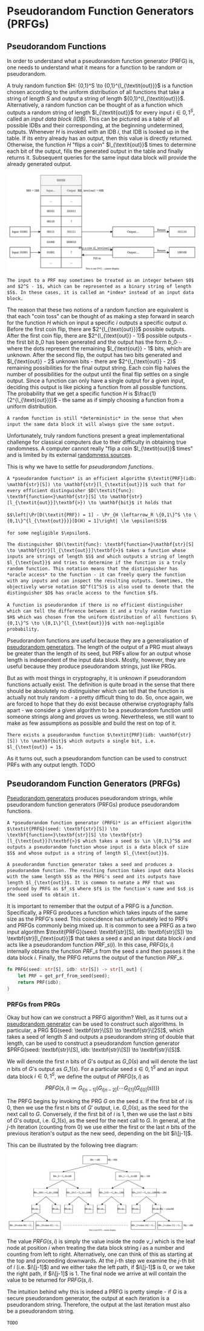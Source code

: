 # Pseudorandom Function Generators (PRFGs)

## Pseudorandom Functions

In order to understand what a pseudorandom function generator (PRFG) is, one needs to understand what it means for a function to be random or pseudorandom.

A truly random function $H: {0,1}^S \to {0,1}^{l\_{\textit{out\}}}$ is a function chosen according to the uniform distribution of all functions that take a string of length $S$ and output a string of length ${0,1}^{l\_{\textit{out\}}}$. Alternatively, a random function can be thought of as a function which outputs a random string of length $l\_{\textit{out\}}$ for every input $i \in {0,1}^S$, called an _input data block (IDB)_. This can be pictured as a table of all possible IDBs and their corresponding, at the beginning undetermined, outputs. Whenever $H$ is invoked with an IDB $i$, that IDB is looked up in the table. If its entry already has an output, then this value is directly returned. Otherwise, the function $H$ "flips a coin" $l\_{\textit{out\}}$ times to determine each bit of the output, fills the generated output in the table and finally returns it. Subsequent queries for the same input data block will provide the already generated output.

![](<../../Cryptography/Primitives/Resources/Images/Random Function.svg>)

```admonish
The input to a PRF may sometimes be treated as an integer between $0$ and $2^S - 1$, which can be represented as a binary string of length $S$. In these cases, it is called an *index* instead of an input data block.
```

The reason that these two notions of a random function are equivalent is that each "coin toss" can be thought of as making a step forward in search for the function $H$ which on input a specific $i$ outputs a specific output $o$. Before the first coin flip, there are $2^{l\_{\text{out\}}}$ possible outputs. After the first coin flip, there are $2^{l\_{\text{out\}} - 1}$ possible outputs - the first bit $b\_0$ has been generated and the output has the form $b\_0\cdots$ where the dots represent the remaining $l\_{\text{out\}} - 1$ bits, which are unknown. After the second flip, the output has two bits generated and $l\_{\text{out\}} - 2$ unknown bits - there are $2^{l\_{\text{out\}} - 2}$ remaining possibilities for the final output string. Each coin flip halves the number of possibilities for the output until the final flip settles on a single output. Since a function can only have a single output for a given input, deciding this output is like picking a function from all possible functions. The probability that we get a specific function $H$ is $\frac{1}{2^{l\_{\text{out\}}\}}$ - the same as if simply choosing a function from a uniform distribution.

```admonish
A random function is still *deterministic* in the sense that when input the same data block it will always give the same output.
```

Unfortunately, truly random functions present a great implementational challenge for classical computers due to their difficulty in obtaining true randomness. A computer cannot really "flip a coin $l\_{\textit{out\}}$ times" and is limited by its external [randomness sources](../private-key-cryptography/security-definitions/randomness.md).

This is why we have to settle for _pseudorandom functions_.

```admonish
A *pseudorandom function* is an efficient algorithm $\textit{PRF}(idb: \mathbf{str}[S]) \to \mathbf{str}[l_{\textit{out}}]$ such that for every efficient distinguisher $D(\textit{func}: \textbf{function<}\mathbf{str}[S] \to \mathbf{str}[l_{\textit{out}}]\textbf{>}) \to \mathbf{bit}$ it holds that

$$\left|\Pr[D(\textit{PRF}) = 1] - \Pr_{H \leftarrow_R \{0,1\}^S \to \{0,1\}^{l_{\text{out}}}}[D(H) = 1]\right| \le \epsilon(S)$$

for some negligible $\epsilon$.
```

```admonish
The distinguisher $D(\textit{func}: \textbf{function<}\mathbf{str}[S] \to \mathbf{str}[l_{\text{out}}]\textbf{>}$ takes a function whose inputs are strings of length $S$ and which outputs a string of length $l_{\text{out}}$ and tries to determine if the function is a truly random function. This notation means that the distinguisher has *oracle access* to the function - it can freely query the function with any inputs and can inspect the resulting outputs. Sometimes, the objectively worse notation $D^f(1^S)$ is also used to denote that the distinguisher $D$ has oracle access to the function $f$.

A function is pseudorandom if there is no efficient distinguisher which can tell the difference between it and a truly random function $H$ which was chosen from the uniform distribution of all functions $\{0,1\}^S \to \{0,1\}^{l_{\text{out}}}$ with non-negligible probability.
```

Pseudorandom functions are useful because they are a generalisation of [pseudorandom generators](pseudorandom-generators-prgs.md). The length of the output of a PRG must always be greater than the length of its seed, but PRFs allow for an output whose length is independent of the input data block. Mostly, however, they are useful because they produce pseudorandom strings, just like PRGs.

But as with most things in cryptography, it is unknown if pseudorandom functions actually exist. The definition is quite broad in the sense that there should be absolutely no distinguisher which can tell that the function is actually not truly random - a pretty difficult thing to do. So, once again, we are forced to hope that they do exist because otherwise cryptography falls apart - we consider a given algorithm to be a pseudorandom function until someone strings along and proves us wrong. Nevertheless, we still want to make as few assumptions as possible and build the rest on top of it.

```admonish
There exists a pseudorandom function $\textit{PRF}(idb: \mathbf{str}[S]) \to \mathbf{bit}$ which outputs a single bit, i.e. $l_{\text{out}} = 1$. 
```

As it turns out, such a pseudorandom function can be used to construct PRFs with any output length. TODO

## Pseudorandom Function Generators (PRFGs)

[Pseudorandom generators](pseudorandom-generators-prgs.md) produces pseudorandom strings, while pseudorandom function generators (PRFGs) produce pseudorandom functions.

```admonish
A *pseudorandom function generator (PRFG)* is an efficient algorithm $\textit{PRFG}(seed: \textbf{str}[S]) \to \textbf{function<}\textbf{str}[S] \to \textbf{str}[l_{\text{out}}]\textbf{>}$ which takes a seed $s \in \{0,1\}^S$ and outputs a pseudorandom function whose input is a data block of size $S$ and whose output is a string of length $l_{\text{out}}$.
```

```admonish
A pseudorandom function generator takes a seed and produces a pseudorandom function. The resulting function takes input data blocks with the same length $S$ as the PRFG's seed and its outputs have length $l_{\text{out}}$. It is common to notate a PRF that was produced by PRFG as $f_s$ where $f$ is the function's name and $s$ is the seed used to obtain it.
```

It is important to remember that the output of a PRFG is a _function_. Specifically, a PRFG produces a function which takes inputs of the same size as the PRFG's seed. This coincidence has unfortunately led to PRFs and PRFGs commonly being mixed up. It is common to see a PRFG as a two input algorithm $\textit{PRFG}(seed: \textbf{str}\[S], idb: \textbf{str}\[S]) \to \textbf{str}\[l\_{\text{out\}}]$ that takes a seed $s$ and an input data block $i$ and acts like a pseudorandom function $\textit{PRF}\_s(i)$. In this case, $\textit{PRFG}(s,i)$ internally obtains the function $\textit{PRF}\_s$ from the seed $s$ and then passes it the data block $i$. Finally, the PRFG returns the output of the function $\textit{PRF}\_s$.

```rust
fn PRFG(seed: str[S], idb: str[S]) -> str[l_out] {
	let PRF = get_prf_from_seed(seed);
	return PRF(idb);
}
```

### PRFGs from PRGs

Okay but how can we construct a PRFG algorithm? Well, as it turns out a [pseudorandom generator](pseudorandom-generators-prgs.md) can be used to construct such algorithms. In particular, a PRG $G(seed: \textbf{str}\[S]) \to \textbf{str}\[2S]$, which takes a seed of length $S$ and outputs a pseudorandom string of double that length, can be used to construct a pseudorandom function generator $PRFG(seed: \textbf{str}\[S], idb: \textbf{str}\[S]) \to \textbf{str}\[S]$.

We will denote the first $n$ bits of $G$'s output as $G\_0(s)$ and will denote the last $n$ bits of $G$'s output as $G\_1(s)$. For a particular seed $s \in {0,1}^S$ and an input data block $i \in {0,1}^S$, we define the output of $\textit{PRFG}(s, i)$ as

$$\textit{PRFG}(s,i) \coloneqq G_{i[n-1]}(G_{i[n-2]}(\cdots G_{i[1]}(G_{i[0]}(s))))$$

The PRFG begins by invoking the PRG $G$ on the seed $s$. If the first bit of $i$ is 0, then we use the first $n$ bits of $G'$ output, i.e. $G\_0(s)$, as the seed for the next call to $G$. Conversely, if the first bit of $i$ is 1, then we use the last $n$ bits of $G$'s output, i.e. $G\_1(s)$, as the seed for the next call to $G$. In general, at the $j$-th iteration (counting from 0) we use either the first or the last $n$ bits of the previous iteration's output as the new seed, depending on the bit $i\[j-1]$.

This can be illustrated by the following tree diagram:

![](<../../Cryptography/Primitives/Resources/Images/PRFG from PRG Tree.svg>)

The value $\textit{PRFG}(s,i)$ is simply the value inside the node $v\_i$ which is the leaf node at position $i$ when treating the data block string $i$ as a number and counting from left to right. Alternatively, one can think of this as starting at the top and proceeding downwards. At the $j$-th step we examine the $j$-th bit of $i$ (i.e. $i\[j-1]$) and we either take the left path, if $i\[j-1]$ is 0, or we take the right path, if $i\[j-1]$ is 1. The final node we arrive at will contain the value to be returned for $\textit{PRFG}(s,i)$.

The intuition behind why this is indeed a PRFG is pretty simple - if $G$ is a secure pseudorandom generator, the output at each iteration is a pseudorandom string. Therefore, the output at the last iteration must also be a pseudorandom string.

```admonish
TODO
```
